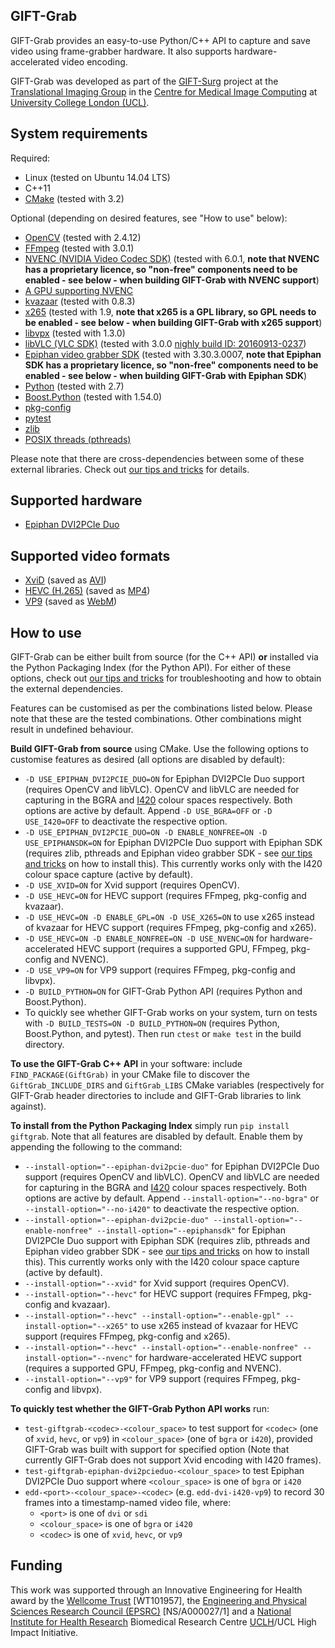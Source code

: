 GIFT-Grab
--------

GIFT-Grab provides an easy-to-use Python/C++ API to capture and save video using frame-grabber hardware. It also supports hardware-accelerated video encoding.

GIFT-Grab was developed as part of the [GIFT-Surg][giftsurg] project at the [Translational Imaging Group][tig] in the [Centre for Medical Image Computing][cmic] at [University College London (UCL)][ucl].

System requirements
-------------------

Required:

* Linux (tested on Ubuntu 14.04 LTS)
* C++11
* [CMake](https://cmake.org/) (tested with 3.2)

Optional (depending on desired features, see "How to use" below):

* [OpenCV](http://www.opencv.org/) (tested with 2.4.12)
* [FFmpeg](https://ffmpeg.org/) (tested with 3.0.1)
* [NVENC (NVIDIA Video Codec SDK)](https://developer.nvidia.com/nvidia-video-codec-sdk) (tested with 6.0.1, **note that NVENC has a proprietary licence, so "non-free" components need to be enabled - see below - when building GIFT-Grab with NVENC support**)
* [A GPU supporting NVENC](https://developer.nvidia.com/nvidia-video-codec-sdk)
* [kvazaar](https://github.com/ultravideo/kvazaar) (tested with 0.8.3)
* [x265](http://x265.org/) (tested with 1.9, **note that x265 is a GPL library, so GPL needs to be enabled - see below - when building GIFT-Grab with x265 support**)
* [libvpx](https://www.webmproject.org/code/) (tested with 1.3.0)
* [libVLC (VLC SDK)](https://wiki.videolan.org/LibVLC/) (tested with 3.0.0 [nighly build ID: 20160913-0237](http://nightlies.videolan.org/build/source/?C=M;O=D))
* [Epiphan video grabber SDK](https://www.epiphan.com/support/) (tested with 3.30.3.0007, **note that Epiphan SDK has a proprietary licence, so "non-free" components need to be enabled - see below - when building GIFT-Grab with Epiphan SDK**)
* [Python](https://www.python.org/) (tested with 2.7)
* [Boost.Python](http://www.boost.org/doc/libs/release/libs/python/) (tested with 1.54.0)
* [pkg-config](https://www.freedesktop.org/wiki/Software/pkg-config/)
* [pytest](http://doc.pytest.org/en/latest/)
* [zlib](http://www.zlib.net/)
* [POSIX threads (pthreads)](http://pubs.opengroup.org/onlinepubs/9699919799/basedefs/pthread.h.html)

Please note that there are cross-dependencies between some of these external libraries. Check out [our tips and tricks](doc/tips.md) for details.

Supported hardware
------------------

* [Epiphan DVI2PCIe Duo](http://www.epiphan.com/products/dvi2pcie-duo/)

Supported video formats
-----------------------

* [XviD](https://www.xvid.com/) (saved as [AVI](https://msdn.microsoft.com/en-us/library/windows/desktop/dd318189(v=vs.85).aspx))
* [HEVC (H.265)](http://www.itu.int/ITU-T/recommendations/rec.aspx?rec=11885) (saved as [MP4](http://www.iso.org/iso/catalogue_detail.htm?csnumber=38538))
* [VP9](http://www.webmproject.org/vp9/) (saved as [WebM](https://www.webmproject.org/users/))

How to use
----------

GIFT-Grab can be either built from source (for the C++ API) **or** installed via the Python Packaging Index (for the Python API). For either of these options, check out [our tips and tricks](doc/tips.md) for troubleshooting and how to obtain the external dependencies.

Features can be customised as per the combinations listed below. Please note that these are the tested combinations. Other combinations might result in undefined behaviour.

**Build GIFT-Grab from source** using CMake. Use the following options to customise features as desired (all options are disabled by default):

* `-D USE_EPIPHAN_DVI2PCIE_DUO=ON` for Epiphan DVI2PCIe Duo support (requires OpenCV and libVLC). OpenCV and libVLC are needed for capturing in the BGRA and [I420](https://wiki.videolan.org/YUV/#I420) colour spaces respectively. Both options are active by default. Append `-D USE_BGRA=OFF` or `-D USE_I420=OFF` to deactivate the respective option.
* `-D USE_EPIPHAN_DVI2PCIE_DUO=ON -D ENABLE_NONFREE=ON -D USE_EPIPHANSDK=ON` for Epiphan DVI2PCIe Duo support with Epiphan SDK (requires zlib, pthreads and Epiphan video grabber SDK - see [our tips and tricks](doc/tips.md) on how to install this). This currently works only with the I420 colour space capture (active by default).
* `-D USE_XVID=ON` for Xvid support (requires OpenCV).
* `-D USE_HEVC=ON` for HEVC support (requires FFmpeg, pkg-config and kvazaar).
* `-D USE_HEVC=ON -D ENABLE_GPL=ON -D USE_X265=ON` to use x265 instead of kvazaar for HEVC support (requires FFmpeg, pkg-config and x265).
* `-D USE_HEVC=ON -D ENABLE_NONFREE=ON -D USE_NVENC=ON` for hardware-accelerated HEVC support (requires a supported GPU, FFmpeg, pkg-config and NVENC).
* `-D USE_VP9=ON` for VP9 support (requires FFmpeg, pkg-config and libvpx).
* `-D BUILD_PYTHON=ON` for GIFT-Grab Python API (requires Python and Boost.Python).
* To quickly see whether GIFT-Grab works on your system, turn on tests with `-D BUILD_TESTS=ON -D BUILD_PYTHON=ON` (requires Python, Boost.Python, and pytest). Then run `ctest` or `make test` in the build directory.

**To use the GIFT-Grab C++ API** in your software: include `FIND_PACKAGE(GiftGrab)` in your CMake file to discover the `GiftGrab_INCLUDE_DIRS` and `GiftGrab_LIBS` CMake variables (respectively for GIFT-Grab header directories to include and GIFT-Grab libraries to link against).

**To install from the Python Packaging Index** simply run `pip install giftgrab`. Note that all features are disabled by default. Enable them by appending the following to the command:

* `--install-option="--epiphan-dvi2pcie-duo"` for Epiphan DVI2PCIe Duo support (requires OpenCV and libVLC). OpenCV and libVLC are needed for capturing in the BGRA and [I420](https://wiki.videolan.org/YUV/#I420) colour spaces respectively. Both options are active by default. Append `--install-option="--no-bgra"` or `--install-option="--no-i420"` to deactivate the respective option.
* `--install-option="--epiphan-dvi2pcie-duo" --install-option="--enable-nonfree" --install-option="--epiphansdk"` for Epiphan DVI2PCIe Duo support with Epiphan SDK (requires zlib, pthreads and Epiphan video grabber SDK - see [our tips and tricks](doc/tips.md) on how to install this). This currently works only with the I420 colour space capture (active by default).
* `--install-option="--xvid"` for Xvid support (requires OpenCV).
* `--install-option="--hevc"` for HEVC support (requires FFmpeg, pkg-config and kvazaar).
* `--install-option="--hevc" --install-option="--enable-gpl" --install-option="--x265"` to use x265 instead of kvazaar for HEVC support (requires FFmpeg, pkg-config and x265).
* `--install-option="--hevc" --install-option="--enable-nonfree" --install-option="--nvenc"` for hardware-accelerated HEVC support (requires a supported GPU, FFmpeg, pkg-config and NVENC).
* `--install-option="--vp9"` for VP9 support (requires FFmpeg, pkg-config and libvpx).

**To quickly test whether the GIFT-Grab Python API works** run:

* `test-giftgrab-<codec>-<colour_space>` to test support for `<codec>` (one of `xvid`, `hevc`, or `vp9`) in `<colour_space>` (one of `bgra` or `i420`), provided GIFT-Grab was built with support for specified option (Note that currently GIFT-Grab does not support Xvid encoding with I420 frames).
* `test-giftgrab-epiphan-dvi2pcieduo-<colour_space>` to test Epiphan DVI2PCIe Duo support where `<colour_space>` is one of `bgra` or `i420`
* `edd-<port>-<colour_space>-<codec>` (e.g. `edd-dvi-i420-vp9`) to record 30 frames into a timestamp-named video file, where:
   * `<port>` is one of `dvi` or `sdi`
   * `<colour_space>` is one of `bgra` or `i420`
   * `<codec>` is one of `xvid`, `hevc`, or `vp9`

Funding
-------

This work was supported through an Innovative Engineering for Health award by the [Wellcome Trust][wellcometrust] [WT101957], the [Engineering and Physical Sciences Research Council (EPSRC)][epsrc] [NS/A000027/1] and a [National Institute for Health Research][nihr] Biomedical Research Centre [UCLH][uclh]/UCL High Impact Initiative.


[tig]: http://cmictig.cs.ucl.ac.uk
[giftsurg]: http://www.gift-surg.ac.uk
[cmic]: http://cmic.cs.ucl.ac.uk
[ucl]: http://www.ucl.ac.uk
[nihr]: http://www.nihr.ac.uk/research
[uclh]: http://www.uclh.nhs.uk
[epsrc]: http://www.epsrc.ac.uk
[wellcometrust]: http://www.wellcome.ac.uk
